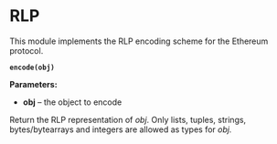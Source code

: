 # RLP

This module implements the RLP encoding scheme for the Ethereum protocol.


**`encode(obj)`**


**Parameters:**
    

 - **obj** – the object to encode

Return the RLP representation of *obj*. Only lists, tuples, strings, bytes/bytearrays and integers are allowed as types for *obj.*
<!--stackedit_data:
eyJoaXN0b3J5IjpbLTEyMzA5ODU3OTJdfQ==
-->
